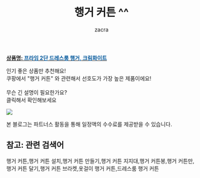 ﻿---
layout: post
title:  "행거 커튼 ^^"
author: zacra
categories: [ 아이템 ]
tags: [행거 커튼,행거 커튼 설치,행거 커튼 만들기,행거 커튼 지지대,행거 커튼봉,행거 커튼만,행거 커튼 달기,행거 커튼 브라켓,옷걸이 행거 커튼,드레스룸 행거 커튼]
image: https://static.coupangcdn.com/image/retail/images/2020/02/14/20/4/f27462ce-577f-4291-b569-47b347e73141.jpg 
description: "쿠팡에서 행거 커튼 관련 키워드로 가장 고객 선호도가 높은 제품이랍니다."
rating: 4.5
---

<a href="https://link.coupang.com/re/AFFSDP?lptag=AF8407795&pageKey=1277735949&itemId=2284753568&vendorItemId=70281845105&traceid=V0-153-b05bd546e78a45c3"><b>상품명: <font color='#01579B'>프라임 2단 드레스룸 행거, 크림화이트</font></b></a>

인기 좋은 상품만 추천해요!<br/>
쿠팡에서 "행거 커튼" 와 관련해서 선호도가 가장 높은 제품이에요!<br/><br/>
무슨 긴 설명이 필요한가요?  
클릭해서 확인해보세요


<a href="https://link.coupang.com/re/AFFSDP?lptag=AF8407795&pageKey=1277735949&itemId=2284753568&vendorItemId=70281845105&traceid=V0-153-b05bd546e78a45c3"><img src="https://thumbnail10.coupangcdn.com/thumbnails/remote/q89/image/retail/images/2020/02/20/13/8/28266287-facc-4ce8-acf8-17568cdf1d35.jpg"></a> 

본 블로그는 파트너스 활동을 통해 일정액의 수수료를 제공받을 수 있습니다.

## 참고: 관련 검색어    
행거 커튼,행거 커튼 설치,행거 커튼 만들기,행거 커튼 지지대,행거 커튼봉,행거 커튼만,행거 커튼 달기,행거 커튼 브라켓,옷걸이 행거 커튼,드레스룸 행거 커튼